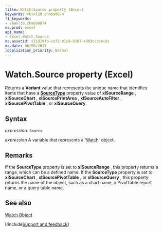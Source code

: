 ```yaml
---
title: Watch.Source property (Excel)
keywords: vbaxl10.chm690074
f1_keywords:
- vbaxl10.chm690074
ms.prod: excel
api_name:
- Excel.Watch.Source
ms.assetid: d21d19fb-cef2-b1c9-b3b7-4393ccbcec8c
ms.date: 06/08/2017
localization_priority: Normal
---
```



# Watch.Source property (Excel)

Returns a  **Variant** value that represents the unique name that identifies items that have a **[SourceType](Excel.ListObject.SourceType.md)** property value of **xlSourceRange** , **xlSourceChart** , **xlSourcePrintArea** , **xlSourceAutoFilter** , **xlSourcePivotTable** , or **xlSourceQuery**.


## Syntax

_expression_. `Source`

_expression_ A variable that represents a '[Watch](Excel.Watch.md)' object.


## Remarks

If the  **SourceType** property is set to **xlSourceRange** , this property returns a range, which can be a defined name. If the **SourceType** property is set to **xlSourceChart** , **xlSourcePivotTable** , or **xlSourceQuery** , this property returns the name of the object, such as a chart name, a PivotTable report name, or a query table name.


## See also


[Watch Object](Excel.Watch.md)

[!include[Support and feedback](~/includes/feedback-boilerplate.md)]